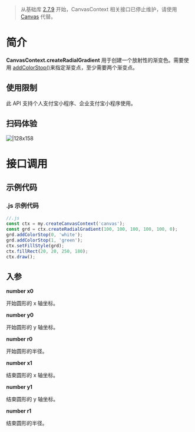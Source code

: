 > 从基础库 [2.7.9](https://opendocs.alipay.com/mini/framework/lib-upgrade-v2) 开始，CanvasContext 相关接口已停止维护，请使用 [Canvas](https://opendocs.alipay.com/mini/01vzqv) 代替。

# 简介

**CanvasContext.createRadialGradient** 用于创建一个放射性的渐变色。需要使用 [addColorStop()](https://opendocs.alipay.com/mini/api/addColorStop)来指定渐变点，至少需要两个渐变点。

## 使用限制

此 API 支持个人支付宝小程序、企业支付宝小程序使用。

## 扫码体验

![|128x158](https://cdn.nlark.com/yuque/0/2021/png/179989/1624872611868-5ae94ddc-a7bd-4ca8-853f-320a6261eff3.png#align=left&display=inline&height=158&margin=%5Bobject%20Object%5D&originHeight=158&originWidth=128&status=done&style=stroke&width=128)

# 接口调用

## 示例代码

### .js 示例代码

```javascript
//.js
const ctx = my.createCanvasContext('canvas');
const grd = ctx.createRadialGradient(100, 100, 100, 100, 100, 0);
grd.addColorStop(0, 'white');
grd.addColorStop(1, 'green');
ctx.setFillStyle(grd);
ctx.fillRect(20, 20, 250, 180);
ctx.draw();
```

## 入参

**number x0**

开始圆形的 x 轴坐标。

**number y0**

开始圆形的 y 轴坐标。

**number r0**

开始圆形的半径。

**number x1**

结束圆形的 x 轴坐标。

**number y1**

结束圆形的 y 轴坐标。

**number r1**

结束圆形的半径。

